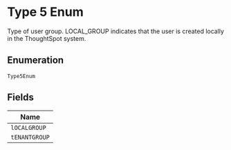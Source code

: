 
# Type 5 Enum

Type of user group. LOCAL_GROUP indicates that the user is created locally in the ThoughtSpot system.

## Enumeration

`Type5Enum`

## Fields

| Name |
|  --- |
| `lOCALGROUP` |
| `tENANTGROUP` |

